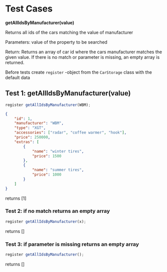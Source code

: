 # Test Cases

**getAllIdsByManufacturer(value)**

Returns all ids of the cars matching the value of manufacturer

Parameters: value of the property to be searched

Return: Returns an array of car id where the cars manufacturer matches the given value. If there is no match or parameter is missing, an empty array is returned.

Before tests create `register` -object from the `CarStorage` class with the default data

## Test 1: getAllIdsByManufacturer(value)

```js
register getAllIdsByManufacturer(WBM);
```

```json
{
	"id": 1,
	"manufacturer": "WBM",
	"type": "XGT",
	"accessories": ["radar", "coffee warmer", "hook"],
	"price": 250000,
	"extras": [
		{
			"name": "winter tires",
			"price": 1500
		},
		{
			"name": "summer tires",
			"price": 1000
		}
	]
}
```

returns [1]

### Test 2: if no match returns an empty array

```js
register getAllIdsByManufacturer(x);
```

returns []

### Test 3: if parameter is missing returns an empty array

```js
register getAllIdsByManufacturer();
```

returns []
